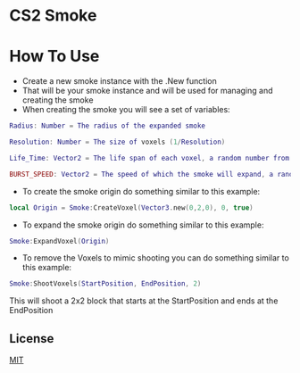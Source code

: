 
# CS2 Smoke

# How To Use
- Create a new smoke instance with the .New function
- That will be your smoke instance and will be used for managing and creating the smoke
- When creating the smoke you will see a set of variables:
```lua
Radius: Number = The radius of the expanded smoke

Resolution: Number = The size of voxels (1/Resolution)

Life_Time: Vector2 = The life span of each voxel, a random number from x to y

BURST_SPEED: Vector2 = The speed of which the smoke will expand, a random number from x to y
```
- To create the smoke origin do something similar to this example:
```lua
local Origin = Smoke:CreateVoxel(Vector3.new(0,2,0), 0, true)
```

- To expand the smoke origin do something similar to this example:
```lua
Smoke:ExpandVoxel(Origin)
```

- To remove the Voxels to mimic shooting you can do something similar to this example:
```lua
Smoke:ShootVoxels(StartPosition, EndPosition, 2)
```
This will shoot a 2x2 block that starts at the StartPosition and ends at the EndPosition

## License

[MIT](https://choosealicense.com/licenses/mit/)

